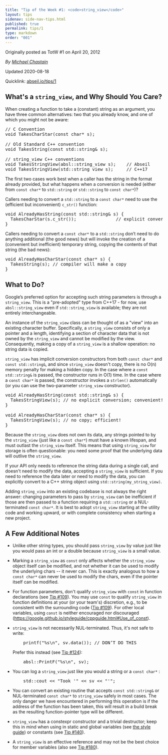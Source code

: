 ```yaml
---
title: "Tip of the Week #1: <code>string_view</code>"
layout: tips
sidenav: side-nav-tips.html
published: true
permalink: tips/1
type: markdown
order: "001"
---
```


Originally posted as TotW #1 on April 20, 2012

*By [Michael Chastain](mailto:mec.desktop@gmail.com)*

Updated 2020-08-18

Quicklink: [abseil.io/tips/1](https://abseil.io/tips/1)


## What's a <code>string_view</code>, and Why Should You Care?

When creating a function to take a (constant) string as an argument, you have
three common alternatives: two that you already know, and one of which you might
not be aware:

<pre class="prettyprint lang-cpp code">
// C Convention
void TakesCharStar(const char* s);

// Old Standard C++ convention
void TakesString(const std::string& s);

// string_view C++ conventions
void TakesStringView(absl::string_view s);    // Abseil
void TakesStringView(std::string_view s);     // C++17
</pre>

The first two cases work best when a caller has the string in the format already
provided, but what happens when a conversion is needed (either from `const
char*` to `std::string` or `std::string` to `const char*`)?

Callers needing to convert a `std::string` to a `const char*` need to use the
(efficient but inconvenient) `c_str()` function:

<pre class="prettyprint lang-cpp code">
void AlreadyHasString(const std::string& s) {
  TakesCharStar(s.c_str());               // explicit conversion
}
</pre>

Callers needing to convert a `const char*` to a `std::string` don’t need to do
anything additional (the good news) but will invoke the creation of a
(convenient but inefficient) temporary string, copying the contents of that
string (the bad news):

<pre class="prettyprint lang-cpp code">
void AlreadyHasCharStar(const char* s) {
  TakesString(s); // compiler will make a copy
}
</pre>

## What to Do?

Google’s preferred option for accepting such string parameters is through a
`string_view`. This is a "pre-adopted" type from C++17 - for now, use
`absl::string_view` even if `std::string_view` is available; they are not
entirely interchangeable.

An instance of the `string_view` class can be thought of as a "view" into an
existing character buffer. Specifically, a `string_view` consists of only a
pointer and a length, identifying a section of character data that is not owned
by the `string_view` and cannot be modified by the view. Consequently, making a
copy of a `string_view` is a shallow operation: no string data is copied.

`string_view` has implicit conversion constructors from both `const char*` and
`const std::string&`, and since `string_view` doesn't copy, there is no O(n)
memory penalty for making a hidden copy. In the case where a `const
std::string&` is passed, the constructor runs in O(1) time. In the case where a
`const char*` is passed, the constructor invokes a `strlen()` automatically (or
you can use the two-parameter `string_view` constructor).

<pre class="prettyprint lang-cpp code">
void AlreadyHasString(const std::string& s) {
  TakesStringView(s); // no explicit conversion; convenient!
}

void AlreadyHasCharStar(const char* s) {
  TakesStringView(s); // no copy; efficient!
}
</pre>

Because the `string_view` does not own its data, any strings pointed to by the
`string_view` (just like a `const char*`) must have a known lifespan, and must
outlast the `string_view` itself. This means that using `string_view` for
storage is often questionable: you need some proof that the underlying data will
outlive the `string_view`.

If your API only needs to reference the string data during a single call, and
doesn't need to modify the data, accepting a `string_view` is sufficient. If you
need to reference the data later or need to modify the data, you can explicitly
convert to a C++ string object using `std::string(my_string_view)`.

Adding `string_view` into an existing codebase is not always the right answer:
changing parameters to pass by `string_view` can be inefficient if those are
then passed to a function requiring a `std::string` or a NUL-terminated `const
char*`. It is best to adopt `string_view` starting at the utility code and
working upward, or with complete consistency when starting a new project.

## A Few Additional Notes

*   Unlike other string types, you should pass `string_view` by value just like
    you would pass an int or a double because `string_view` is a small value.
*   Marking a `string_view` as `const` only affects whether the `string_view`
    object itself can be modified, and not whether it can be used to modify the
    underlying chars -- it never can. This is exactly analogous to how a `const
    char*` can never be used to modify the chars, even if the pointer itself can
    be modified.
*   For function parameters, don't qualify `string_view` with `const` in
    function declarations (see [Tip #109](/tips/109)). You may use `const` to
    qualify `string_view` in function definitions at your (or your team's)
    discretion, e.g., to be consistent with the surrounding code
    ([Tip #109](/tips/109)). For other local variables, using `const` is neither
    encouraged nor discouraged
    (https://google.github.io/styleguide/cppguide.html#Use_of_const).
*   `string_view` is not necessarily NUL-terminated. Thus, it's not safe to
    write:

    <pre class="prettyprint lang-cpp bad-code">
        printf("%s\n", sv.data()); // DON’T DO THIS
    </pre>

    Prefer this instead (see [Tip #124](/tips/124)):

    <pre class="prettyprint lang-cpp code">
        absl::PrintF("%s\n", sv);
    </pre>

*   You can log a `string_view` just like you would a string or a `const
    char*` :

    <pre class="prettyprint lang-cpp code">
        std::cout &lt;&lt; "Took '" &lt;&lt; sv &lt;&lt; "'";
    </pre>

*   You can convert an existing routine that accepts `const std::string&` or
    NUL-terminated `const char*` to `string_view` safely in most cases. The only
    danger we have encountered in performing this operation is if the address of
    the function has been taken, this will result in a build break as the
    resulting function-pointer type will be different.

*   `string_view` has a constexpr constructor and a trivial destructor; keep
    this in mind when using in static and global variables (see
    [the style guide](https://google.github.io/styleguide/cppguide.html#Static_and_Global_Variables))
    or constants (see [Tip #140](/tips/140)).

*   A `string_view` is an effective reference and may not be the best choice for
    member variables (also see [Tip #180](/tips/180)).
